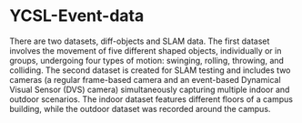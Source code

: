 # YCSL-Event-data

There are two datasets, diff-objects and SLAM data. The first dataset involves the movement of five different shaped objects, individually or in groups, undergoing four types of motion: swinging, rolling, throwing, and colliding. The second dataset is created for SLAM testing and includes two cameras (a regular frame-based camera and an event-based Dynamical Visual Sensor (DVS) camera) simultaneously capturing multiple indoor and outdoor scenarios. The indoor dataset features different floors of a campus building, while the outdoor dataset was recorded around the campus.

